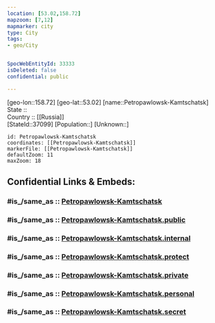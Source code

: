 ```yaml
---
location: [53.02,158.72] 
mapzoom: [7,12] 
mapmarker: city 
type: City
tags:
- geo/City


SpocWebEntityId: 33333
isDeleted: false
confidential: public

---
```

[geo-lon::158.72] 
[geo-lat::53.02] 
[name::Petropawlowsk-Kamtschatsk] 
State ::  
Country :: [[Russia]]  
[StateId::37099] 
[Population::] 
[Unknown::] 


```leaflet
id: Petropawlowsk-Kamtschatsk
coordinates: [[Petropawlowsk-Kamtschatsk]] 
markerFile: [[Petropawlowsk-Kamtschatsk]] 
defaultZoom: 11 
maxZoom: 18
```


## Confidential Links & Embeds: 

### #is_/same_as :: [Petropawlowsk-Kamtschatsk](/_Standards/Earth/Continent/Asia/Asia~North/Asia~NorthEast/Kamchatka_Krai/City/Petropawlowsk-Kamtschatsk.md) 

### #is_/same_as :: [Petropawlowsk-Kamtschatsk.public](/_public/Earth/Continent/Asia/Asia~North/Asia~NorthEast/Kamchatka_Krai/City/Petropawlowsk-Kamtschatsk.public.md) 

### #is_/same_as :: [Petropawlowsk-Kamtschatsk.internal](/_internal/Earth/Continent/Asia/Asia~North/Asia~NorthEast/Kamchatka_Krai/City/Petropawlowsk-Kamtschatsk.internal.md) 

### #is_/same_as :: [Petropawlowsk-Kamtschatsk.protect](/_protect/Earth/Continent/Asia/Asia~North/Asia~NorthEast/Kamchatka_Krai/City/Petropawlowsk-Kamtschatsk.protect.md) 

### #is_/same_as :: [Petropawlowsk-Kamtschatsk.private](/_private/Earth/Continent/Asia/Asia~North/Asia~NorthEast/Kamchatka_Krai/City/Petropawlowsk-Kamtschatsk.private.md) 

### #is_/same_as :: [Petropawlowsk-Kamtschatsk.personal](/_personal/Earth/Continent/Asia/Asia~North/Asia~NorthEast/Kamchatka_Krai/City/Petropawlowsk-Kamtschatsk.personal.md) 

### #is_/same_as :: [Petropawlowsk-Kamtschatsk.secret](/_secret/Earth/Continent/Asia/Asia~North/Asia~NorthEast/Kamchatka_Krai/City/Petropawlowsk-Kamtschatsk.secret.md)

